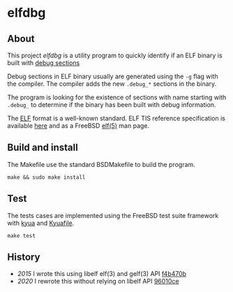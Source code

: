 # elfdbg

## About

This project _elfdbg_ is a utility program to quickly identify if an ELF binary
is built with [debug sections](https://en.wikipedia.org/wiki/Debug_symbol)

Debug sections in ELF binary usually are generated using the `-g` flag with the
compiler. The compiler adds the new `.debug_*` sections in the binary.

The program is looking for the existence of sections with name starting with
`.debug_` to determine if the binary has been built with debug information.

The [ELF][ELF] format is a well-known standard. ELF TIS reference specification
is available [here][spec] and as a FreeBSD [elf(5)][man] man page.

## Build and install

The Makefile use the standard BSDMakefile to build the program.

```
make && sudo make install
```

## Test

The tests cases are implemented using the FreeBSD test suite framework with
[kyua](https://github.com/jmmv/kyua) and [Kyuafile](./tests/Kyuafile).

```
make test
```

## History

* _2015_ I wrote this using libelf elf(3) and gelf(3) API
  [f4b470b](https://github.com/sbz/elfdbg/commit/f4b470b)
* _2020_ I rewrote this without relying on libelf API
  [96010ce](https://github.com/sbz/eldbg/commit/96010ce)

[ELF]: https://en.wikipedia.org/wiki/Executable_and_Linkable_Format
[spec]: http://refspecs.linuxbase.org/elf/elf.pdf
[man]: https://www.freebsd.org/cgi/man.cgi?query=elf&sektion=5
